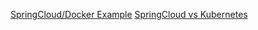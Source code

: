 [SpringCloud/Docker Example](https://dzone.com/articles/microservice-architecture-with-spring-cloud-and-do)
[SpringCloud vs Kubernetes](https://dzone.com/articles/deploying-microservices-spring-cloud-vs-kubernetes)
